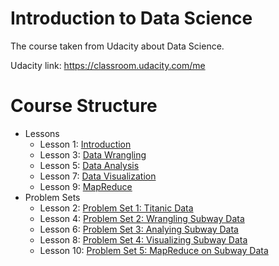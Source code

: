 # Introduction to Data Science
The course taken from Udacity about Data Science.
  
Udacity link: https://classroom.udacity.com/me

# Course Structure
- Lessons
  + Lesson 1: [Introduction](lesson1/lesson1.ipynb)
  + Lesson 3: [Data Wrangling](lesson3/lesson3.ipynb)
  + Lesson 5: [Data Analysis](lesson5/lesson5.ipynb)
  + Lesson 7: [Data Visualization](lesson7/lesson7.ipynb)
  + Lesson 9: [MapReduce](lesson9/lesson9.ipynb)
- Problem Sets
  + Lesson 2: [Problem Set 1: Titanic Data](lesson2/lesson2.ipynb)
  + Lesson 4: [Problem Set 2: Wrangling Subway Data](lesson4/lesson4.ipynb)
  + Lesson 6: [Problem Set 3: Analying Subway Data](lesson6/lesson6.ipynb)
  + Lesson 8: [Problem Set 4: Visualizing Subway Data](lesson8/lesson8.ipynb)
  + Lesson 10: [Problem Set 5: MapReduce on Subway Data](lesson10/lesson10.ipynb)
